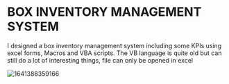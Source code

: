 # BOX INVENTORY MANAGEMENT SYSTEM

I designed a box inventory management system including some KPIs using excel forms, Macros and VBA scripts. The VB language is quite old but can still do a lot of interesting things, file can only be opened in excel 

![1641388359166](https://user-images.githubusercontent.com/74934494/188282085-8103edbb-c422-42e3-bd0c-bc1a8e00184a.jpeg)

